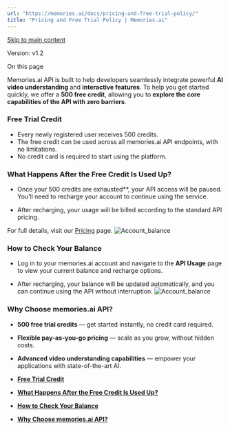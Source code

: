 ```yaml
---
url: "https://memories.ai/docs/pricing-and-free-trial-policy/"
title: "Pricing and Free Trial Policy | Memories.ai"
---
```


[Skip to main content](https://memories.ai/docs/pricing-and-free-trial-policy/#__docusaurus_skipToContent_fallback)

Version: v1.2

On this page

Memories.ai API is built to help developers seamlessly integrate powerful **AI video understanding** and **interactive features**. To help you get started quickly, we offer a **500 free credit**, allowing you to **explore the core capabilities of the API with zero barriers**.

### **Free Trial Credit** [​](https://memories.ai/docs/pricing-and-free-trial-policy/\#free-trial-credit "Direct link to free-trial-credit")

- Every newly registered user receives 500 credits.
- The free credit can be used across all memories.ai API endpoints, with no limitations.
- No credit card is required to start using the platform.

### **What Happens After the Free Credit Is Used Up?** [​](https://memories.ai/docs/pricing-and-free-trial-policy/\#what-happens-after-the-free-credit-is-used-up "Direct link to what-happens-after-the-free-credit-is-used-up")

- Once your 500 credits are exhausted\*\*, your API access will be paused. You’ll need to recharge your account to continue using the service.

- After recharging, your usage will be billed according to the standard API pricing.

For full details, visit our [Pricing](https://memories.ai/) page.
![Account_balance](https://memories.ai/docs/assets/images/pricing2-a6f3363b03f32efe645761d1d1ab1448.png)

### **How to Check Your Balance** [​](https://memories.ai/docs/pricing-and-free-trial-policy/\#how-to-check-your-balance "Direct link to how-to-check-your-balance")

- Log in to your memories.ai account and navigate to the **API Usage** page to view your current balance and recharge options.

- After recharging, your balance will be updated automatically, and you can continue using the API without interruption.
![Account_balance](https://memories.ai/docs/assets/images/usage_light-331d122bf3a03a011d7c4cba2de51f01.png)

### **Why Choose memories.ai API?** [​](https://memories.ai/docs/pricing-and-free-trial-policy/\#why-choose-memoriesai-api "Direct link to why-choose-memoriesai-api")

- **500 free trial credits** — get started instantly, no credit card required.
- **Flexible pay-as-you-go pricing** — scale as you grow, without hidden costs.
- **Advanced video understanding capabilities** — empower your applications with state-of-the-art AI.

- [**Free Trial Credit**](https://memories.ai/docs/pricing-and-free-trial-policy/#free-trial-credit)
- [**What Happens After the Free Credit Is Used Up?**](https://memories.ai/docs/pricing-and-free-trial-policy/#what-happens-after-the-free-credit-is-used-up)
- [**How to Check Your Balance**](https://memories.ai/docs/pricing-and-free-trial-policy/#how-to-check-your-balance)
- [**Why Choose memories.ai API?**](https://memories.ai/docs/pricing-and-free-trial-policy/#why-choose-memoriesai-api)